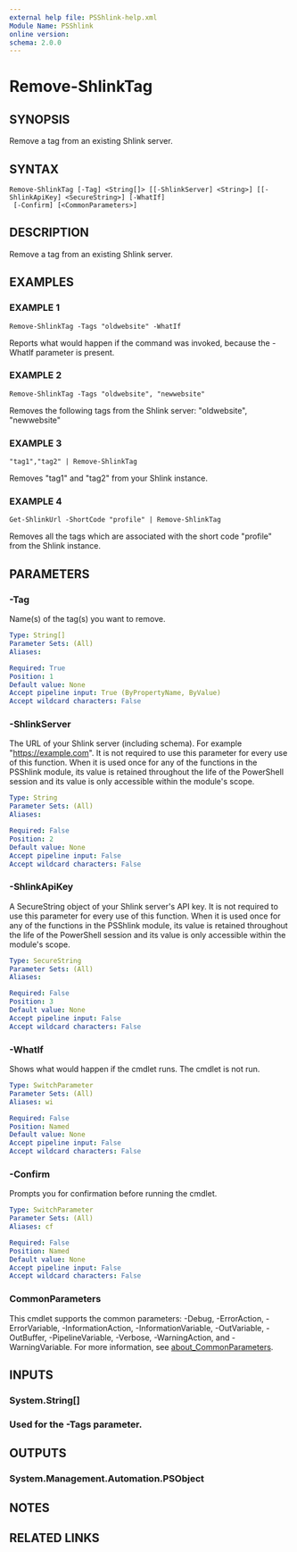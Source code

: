 ```yaml
---
external help file: PSShlink-help.xml
Module Name: PSShlink
online version:
schema: 2.0.0
---
```


# Remove-ShlinkTag

## SYNOPSIS
Remove a tag from an existing Shlink server.

## SYNTAX

```
Remove-ShlinkTag [-Tag] <String[]> [[-ShlinkServer] <String>] [[-ShlinkApiKey] <SecureString>] [-WhatIf]
 [-Confirm] [<CommonParameters>]
```

## DESCRIPTION
Remove a tag from an existing Shlink server.

## EXAMPLES

### EXAMPLE 1
```
Remove-ShlinkTag -Tags "oldwebsite" -WhatIf
```

Reports what would happen if the command was invoked, because the -WhatIf parameter is present.

### EXAMPLE 2
```
Remove-ShlinkTag -Tags "oldwebsite", "newwebsite"
```

Removes the following tags from the Shlink server: "oldwebsite", "newwebsite"

### EXAMPLE 3
```
"tag1","tag2" | Remove-ShlinkTag
```

Removes "tag1" and "tag2" from your Shlink instance.

### EXAMPLE 4
```
Get-ShlinkUrl -ShortCode "profile" | Remove-ShlinkTag
```

Removes all the tags which are associated with the short code "profile" from the Shlink instance.

## PARAMETERS

### -Tag
Name(s) of the tag(s) you want to remove.

```yaml
Type: String[]
Parameter Sets: (All)
Aliases:

Required: True
Position: 1
Default value: None
Accept pipeline input: True (ByPropertyName, ByValue)
Accept wildcard characters: False
```

### -ShlinkServer
The URL of your Shlink server (including schema).
For example "https://example.com".
It is not required to use this parameter for every use of this function.
When it is used once for any of the functions in the PSShlink module, its value is retained throughout the life of the PowerShell session and its value is only accessible within the module's scope.

```yaml
Type: String
Parameter Sets: (All)
Aliases:

Required: False
Position: 2
Default value: None
Accept pipeline input: False
Accept wildcard characters: False
```

### -ShlinkApiKey
A SecureString object of your Shlink server's API key.
It is not required to use this parameter for every use of this function.
When it is used once for any of the functions in the PSShlink module, its value is retained throughout the life of the PowerShell session and its value is only accessible within the module's scope.

```yaml
Type: SecureString
Parameter Sets: (All)
Aliases:

Required: False
Position: 3
Default value: None
Accept pipeline input: False
Accept wildcard characters: False
```

### -WhatIf
Shows what would happen if the cmdlet runs.
The cmdlet is not run.

```yaml
Type: SwitchParameter
Parameter Sets: (All)
Aliases: wi

Required: False
Position: Named
Default value: None
Accept pipeline input: False
Accept wildcard characters: False
```

### -Confirm
Prompts you for confirmation before running the cmdlet.

```yaml
Type: SwitchParameter
Parameter Sets: (All)
Aliases: cf

Required: False
Position: Named
Default value: None
Accept pipeline input: False
Accept wildcard characters: False
```

### CommonParameters
This cmdlet supports the common parameters: -Debug, -ErrorAction, -ErrorVariable, -InformationAction, -InformationVariable, -OutVariable, -OutBuffer, -PipelineVariable, -Verbose, -WarningAction, and -WarningVariable. For more information, see [about_CommonParameters](http://go.microsoft.com/fwlink/?LinkID=113216).

## INPUTS

### System.String[]
### Used for the -Tags parameter.
## OUTPUTS

### System.Management.Automation.PSObject
## NOTES

## RELATED LINKS
